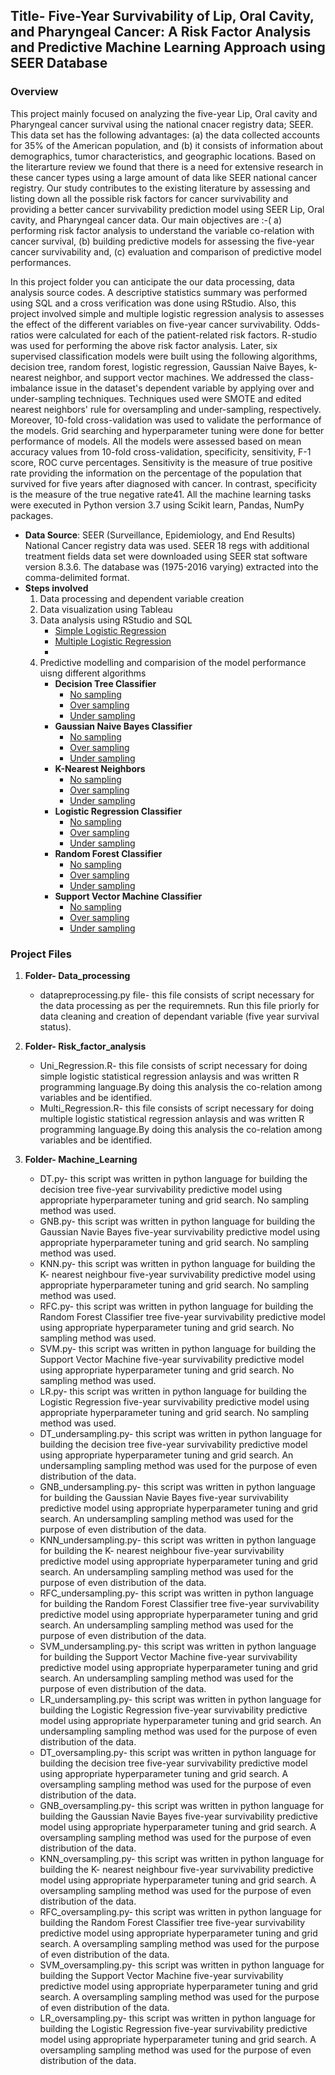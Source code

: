 ## Title- Five-Year Survivability of Lip, Oral Cavity, and Pharyngeal Cancer: A Risk Factor Analysis and Predictive Machine Learning Approach using SEER Database
### Overview
This project mainly focused on analyzing the five-year Lip, Oral cavity and Pharyngeal cancer survival using the national cnacer registry data; SEER. This data set has the following advantages: (a) the data collected accounts for 35% of the American population, and (b) it consists of information about demographics, tumor characteristics, and geographic locations. Based on the literarture review we found that there is a need for extensive research in these cancer types using a large amount of data like SEER national cancer registry. Our study contributes to the existing literature by assessing and listing down all the possible risk factors for cancer survivability and providing a better cancer survivability prediction model using SEER Lip, Oral cavity, and Pharyngeal cancer data. Our main objectives are :-( a) performing risk factor analysis to understand the variable co-relation with cancer survival, (b) building predictive models for assessing the five-year cancer survivability and, (c) evaluation and comparison of predictive model performances. 

In this project folder you can anticipate the our data processing, data analysis source codes. A descriptive statistics summary was performed using SQL and a cross verification was done using RStudio. Also, this project involved simple and multiple logistic regression analysis to assesses the effect of the different variables on five-year cancer survivability. Odds-ratios were calculated for each of the patient-related risk factors. R-studio was used for performing the above risk factor analysis. Later, six supervised classification models were built using the following algorithms, decision tree, random forest, logistic regression, Gaussian Naive Bayes, k- nearest neighbor, and support vector machines. We addressed the class-imbalance issue in the dataset's dependent variable by applying over and under-sampling techniques. Techniques used were SMOTE and edited nearest neighbors' rule for oversampling and under-sampling, respectively. Moreover, 10-fold cross-validation was used to validate the performance of the models. Grid searching and hyperparameter tuning were done for better performance of models. All the models were assessed based on mean accuracy values from 10-fold cross-validation, specificity, sensitivity, F-1 score, ROC curve percentages. Sensitivity is the measure of true positive rate providing the information on the percentage of the population that survived for five years after diagnosed with cancer. In contrast, specificity is the measure of the true negative rate41. All the machine learning tasks were executed in Python version 3.7 using Scikit learn, Pandas, NumPy packages. 

* **Data Source**: SEER (Surveillance, Epidemiology, and End Results) National Cancer registry data was used. SEER 18 regs with additional treatment fields data set were downloaded using SEER stat software version 8.3.6. The database was (1975-2016 varying) extracted into the comma-delimited format. 
* **Steps involved** 
  1. Data processing and dependent variable creation
  2. Data visualization using Tableau
  3. Data analysis using RStudio and SQL
      * [Simple Logistic Regression](https://github.com/Research-Informatics-Lab/Oral-Cancer/blob/main/SEER_Oral_Cancer/Risk_factor_analysis/Uni_Regression.R)
      * [Multiple Logistic Regression](https://github.com/Research-Informatics-Lab/Oral-Cancer/blob/main/SEER_Oral_Cancer/Risk_factor_analysis/Multi_Regression.R)
      * 
  4. Predictive modelling and comparision of the model performance uisng different algorithms
      * **Decision Tree Classifier**
        * [No sampling](https://github.com/Research-Informatics-Lab/Oral-Cancer/blob/main/SEER_Oral_Cancer/Machine_learning/DT.py)
        * [Over sampling](https://github.com/Research-Informatics-Lab/Oral-Cancer/blob/main/SEER_Oral_Cancer/Machine_learning/DT_oversampling.py)
        * [Under sampling](https://github.com/Research-Informatics-Lab/Oral-Cancer/blob/main/SEER_Oral_Cancer/Machine_learning/DT_undersampling.py)
      * **Gaussian Naive Bayes Classifier**
        * [No sampling](https://github.com/Research-Informatics-Lab/Oral-Cancer/blob/main/SEER_Oral_Cancer/Machine_learning/GNB.py)
        * [Over sampling](https://github.com/Research-Informatics-Lab/Oral-Cancer/blob/main/SEER_Oral_Cancer/Machine_learning/GNB_oversampling.py)
        * [Under sampling](https://github.com/Research-Informatics-Lab/Oral-Cancer/blob/main/SEER_Oral_Cancer/Machine_learning/GNB_undersampling.py)
      * **K-Nearest Neighbors**
        * [No sampling](https://github.com/Research-Informatics-Lab/Oral-Cancer/blob/main/SEER_Oral_Cancer/Machine_learning/KNN.py)
        * [Over sampling](https://github.com/Research-Informatics-Lab/Oral-Cancer/blob/main/SEER_Oral_Cancer/Machine_learning/KNN_oversampling.py)
        * [Under sampling](https://github.com/Research-Informatics-Lab/Oral-Cancer/blob/main/SEER_Oral_Cancer/Machine_learning/KNN_undersampling.py)
      * **Logistic Regression Classifier**
        * [No sampling](https://github.com/Research-Informatics-Lab/Oral-Cancer/blob/main/SEER_Oral_Cancer/Machine_learning/LR.py)
        * [Over sampling](https://github.com/Research-Informatics-Lab/Oral-Cancer/blob/main/SEER_Oral_Cancer/Machine_learning/LR_over.py)
        * [Under sampling](https://github.com/Research-Informatics-Lab/Oral-Cancer/blob/main/SEER_Oral_Cancer/Machine_learning/LR_under.py)
      * **Random Forest Classifier**
        * [No sampling](https://github.com/Research-Informatics-Lab/Oral-Cancer/blob/main/SEER_Oral_Cancer/Machine_learning/RFC.py)
        * [Over sampling](https://github.com/Research-Informatics-Lab/Oral-Cancer/blob/main/SEER_Oral_Cancer/Machine_learning/RFC_oversampling.py)
        * [Under sampling](https://github.com/Research-Informatics-Lab/Oral-Cancer/blob/main/SEER_Oral_Cancer/Machine_learning/RFC_undersampling.py)
      * **Support Vector Machine Classifier**
        * [No sampling](https://github.com/Research-Informatics-Lab/Oral-Cancer/blob/main/SEER_Oral_Cancer/Machine_learning/SVM.py)
        * [Over sampling](https://github.com/Research-Informatics-Lab/Oral-Cancer/blob/main/SEER_Oral_Cancer/Machine_learning/SVM_oversampling.py)
        * [Under sampling](https://github.com/Research-Informatics-Lab/Oral-Cancer/blob/main/SEER_Oral_Cancer/Machine_learning/SVM_undersampling.py)

### Project Files 
1. **Folder- Data_processing**
    * datapreprocessing.py file- this file consists of script necessary for the data processing as per the requiremnets. Run this file priorly for data cleaning and creation of dependant variable (five year survival status). 
2. **Folder- Risk_factor_analysis**
    * Uni_Regression.R- this file consists of script necessary for doing simple logistic statistical regression anlaysis and was written R programming language.By doing this analysis the co-relation among variables and be identified.
    * Multi_Regression.R- this file consists of script necessary for doing multiple logistic statistical regression anlaysis and was written R programming language.By doing this analysis the co-relation among variables and be identified.

3. **Folder- Machine_Learning**
    * DT.py- this script was written in python language for building the decision tree five-year survivability predictive model using appropriate hyperparameter tuning and grid search. No sampling method was used. 
    * GNB.py- this script was written in python language for building the Gaussian Navie Bayes five-year survivability predictive model using appropriate hyperparameter tuning and grid search. No sampling method was used. 
    * KNN.py- this script was written in python language for building the K- nearest neighbour five-year survivability predictive model using appropriate hyperparameter tuning and grid search. No sampling method was used. 
    * RFC.py- this script was written in python language for building the Random Forest Classifier tree five-year survivability predictive model using appropriate hyperparameter tuning and grid search. No sampling method was used. 
    * SVM.py- this script was written in python language for building the Support Vector Machine five-year survivability predictive model using appropriate hyperparameter tuning and grid search. No sampling method was used. 
    * LR.py- this script was written in python language for building the Logistic Regression five-year survivability predictive model using appropriate hyperparameter tuning and grid search. No sampling method was used. 
    * DT_undersampling.py- this script was written in python language for building the decision tree five-year survivability predictive model using appropriate hyperparameter tuning and grid search. An undersampling sampling method was used for the purpose of even distribution of the data. 
    * GNB_undersampling.py- this script was written in python language for building the Gaussian Navie Bayes five-year survivability predictive model using appropriate hyperparameter tuning and grid search. An undersampling sampling method was used for the purpose of even distribution of the data. 
    * KNN_undersampling.py- this script was written in python language for building the K- nearest neighbour five-year survivability predictive model using appropriate hyperparameter tuning and grid search. An undersampling sampling method was used for the purpose of even distribution of the data.  
    * RFC_undersampling.py- this script was written in python language for building the Random Forest Classifier tree five-year survivability predictive model using appropriate hyperparameter tuning and grid search. An undersampling sampling method was used for the purpose of even distribution of the data. 
    * SVM_undersampling.py- this script was written in python language for building the Support Vector Machine five-year survivability predictive model using appropriate hyperparameter tuning and grid search. An undersampling sampling method was used for the purpose of even distribution of the data. 
    * LR_undersampling.py- this script was written in python language for building the Logistic Regression five-year survivability predictive model using appropriate hyperparameter tuning and grid search. An undersampling sampling method was used for the purpose of even distribution of the data. 
    * DT_oversampling.py- this script was written in python language for building the decision tree five-year survivability predictive model using appropriate hyperparameter tuning and grid search. A oversampling sampling method was used for the purpose of even distribution of the data. 
    * GNB_oversampling.py- this script was written in python language for building the Gaussian Navie Bayes five-year survivability predictive model using appropriate hyperparameter tuning and grid search. A oversampling sampling method was used for the purpose of even distribution of the data. 
    * KNN_oversampling.py- this script was written in python language for building the K- nearest neighbour five-year survivability predictive model using appropriate hyperparameter tuning and grid search. A oversampling sampling method was used for the purpose of even distribution of the data.  
    * RFC_oversampling.py- this script was written in python language for building the Random Forest Classifier tree five-year survivability predictive model using appropriate hyperparameter tuning and grid search. A oversampling sampling method was used for the purpose of even distribution of the data.  
    * SVM_oversampling.py- this script was written in python language for building the Support Vector Machine five-year survivability predictive model using appropriate hyperparameter tuning and grid search. A oversampling sampling method was used for the purpose of even distribution of the data.  
    * LR_oversampling.py- this script was written in python language for building the Logistic Regression five-year survivability predictive model using appropriate hyperparameter tuning and grid search. A oversampling sampling method was used for the purpose of even distribution of the data. 

 
